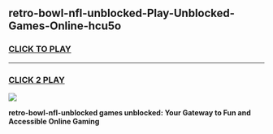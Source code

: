 
## retro-bowl-nfl-unblocked-Play-Unblocked-Games-Online-hcu5o
<h3>
<a href="https://premium76.site?title=retro-bowl-nfl-unblocked&ref=25A">CLICK TO PLAY</a></h3>
<hr>

<h3>
<a href="https://premium76.site?title=retro-bowl-nfl-unblocked&ref=25A">CLICK 2 PLAY</a>
  
</h3>

<a href="https://premium76.site?title=retro-bowl-nfl-unblocked&ref=25A"><img src="https://clearcache.store/games.png"></a>


**retro-bowl-nfl-unblocked games unblocked: Your Gateway to Fun and Accessible Online Gaming**
